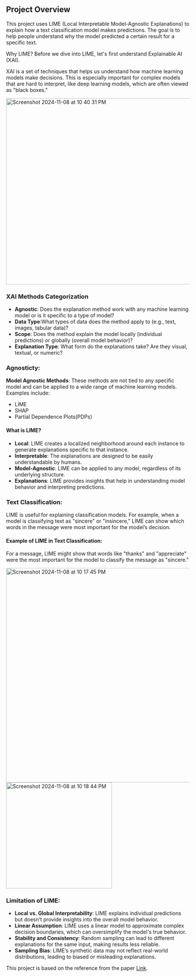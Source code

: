 ## Project Overview

This project uses LIME (Local Interpretable Model-Agnostic Explanations) to explain how a text classification model makes predictions. The goal is to help people understand why the model predicted a certain result for a specific text.

Why LIME?
Before we dive into LIME, let's first understand Explainable AI (XAI).

XAI is a set of techniques that helps us understand how machine learning models make decisions. This is especially important for complex models that are hard to interpret, like deep learning models, which are often viewed as "black boxes."

<img width="509" alt="Screenshot 2024-11-08 at 10 40 31 PM" src="https://github.com/user-attachments/assets/232f5f4f-db73-4ce7-879e-67060b3a6710">

### XAI Methods Categorization

- **Agnostic**: Does the explanation method work with any machine learning model or is it specific to a type of model?
- **Data Type**:What types of data does the method apply to (e.g., text, images, tabular data)?
- **Scope**: Does the method explain the model locally (individual predictions) or globally (overall model behavior)?
- **Explanation Type**: What form do the explanations take? Are they visual, textual, or numeric?


### Agnosticty:

**Model Agnostic Methods**: These methods are not tied to any specific model and can be applied to a wide range of machine learning models. Examples include:
- LIME
- SHAP
- Partial Dependence Plots(PDPs)

#### What is LIME?
- **Local**: LIME creates a localized neighborhood around each instance to generate explanations specific to that instance.
- **Interpretable**: The explanations are designed to be easily understandable by humans.
- **Model-Agnostic**: LIME can be applied to any model, regardless of its underlying structure.
- **Explanations**: LIME provides insights that help in understanding model behavior and interpreting predictions.



### Text Classification:

LIME is useful for explaining classification models. For example, when a model is classifying text as "sincere" or "insincere," LIME can show which words in the message were most important for the model’s decision.

#### Example of LIME in Text Classification:
For a message, LIME might show that words like "thanks" and "appreciate" were the most important for the model to classify the message as "sincere."

<img width="586" alt="Screenshot 2024-11-08 at 10 17 45 PM" src="https://github.com/user-attachments/assets/fcbf3b5b-89da-4ddc-b678-8a59a7185e94">


<img width="290" alt="Screenshot 2024-11-08 at 10 18 44 PM" src="https://github.com/user-attachments/assets/40f093e3-3175-472a-8e50-2bc400837ac1">


### Limitation of LIME:

- **Local vs. Global Interpretability**: LIME explains individual predictions but doesn’t provide insights into the overall model behavior.
- **Linear Assumption**: LIME uses a linear model to approximate complex decision boundaries, which can oversimplify the model's true behavior.
- **Stability and Consistency**: Random sampling can lead to different explanations for the same input, making results less reliable.
- **Sampling Bias**: LIME’s synthetic data may not reflect real-world distributions, leading to biased or misleading explanations.



This project is based on the reference from the paper [Link](https://arxiv.org/abs/1602.04938).






